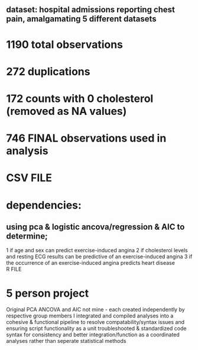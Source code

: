 ## dataset: hospital admissions reporting chest pain, amalgamating 5 different datasets 
  # 1190 total observations
  # 272 duplications
  # 172 counts with 0 cholesterol (removed as NA values)
  # 746 FINAL observations used in analysis 
  # CSV FILE 
  # dependencies: 
## using pca & logistic ancova/regression & AIC to determine; 
 1 if age and sex can predict exercise-induced angina 
 2 if cholesterol levels and resting ECG results can be predictive of an exercise-induced angina 
 3  if the occurrence of an exercise-induced angina predicts heart disease     
 R FILE 
# 5 person project  
  Original PCA ANCOVA and AIC not mine - each created independently by respective group members 
  I integrated and compiled analyses into a cohesive & functional pipeline to resolve compatability/syntax issues and ensuring script functionality as a unit 
    troubleshooted & standardized code syntax for consistency and better integration/function as a coordinated analyses rather than seperate statistical methods 
